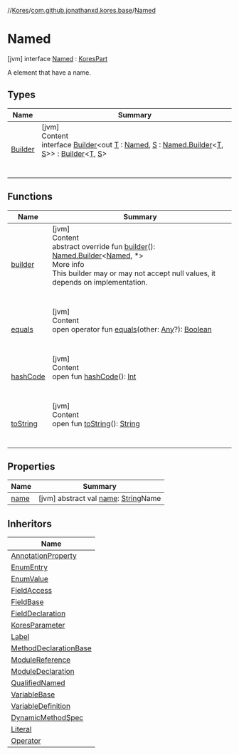 //[Kores](../../index.md)/[com.github.jonathanxd.kores.base](../index.md)/[Named](index.md)



# Named  
 [jvm] interface [Named](index.md) : [KoresPart](../../com.github.jonathanxd.kores/-kores-part/index.md)

A element that have a name.

   


## Types  
  
|  Name|  Summary| 
|---|---|
| <a name="com.github.jonathanxd.kores.base/Named.Builder///PointingToDeclaration/"></a>[Builder](-builder/index.md)| <a name="com.github.jonathanxd.kores.base/Named.Builder///PointingToDeclaration/"></a>[jvm]  <br>Content  <br>interface [Builder](-builder/index.md)<out [T](-builder/index.md) : [Named](index.md), [S](-builder/index.md) : [Named.Builder](-builder/index.md)<[T](-builder/index.md), [S](-builder/index.md)>> : [Builder](../../com.github.jonathanxd.kores.builder/-builder/index.md)<[T](-builder/index.md), [S](-builder/index.md)>   <br><br><br>


## Functions  
  
|  Name|  Summary| 
|---|---|
| <a name="com.github.jonathanxd.kores.base/Named/builder/#/PointingToDeclaration/"></a>[builder](builder.md)| <a name="com.github.jonathanxd.kores.base/Named/builder/#/PointingToDeclaration/"></a>[jvm]  <br>Content  <br>abstract override fun [builder](builder.md)(): [Named.Builder](-builder/index.md)<[Named](index.md), *>  <br>More info  <br>This builder may or may not accept null values, it depends on implementation.  <br><br><br>
| <a name="kotlin/Any/equals/#kotlin.Any?/PointingToDeclaration/"></a>[equals](../../com.github.jonathanxd.kores.util/-simple-resolver/index.md#%5Bkotlin%2FAny%2Fequals%2F%23kotlin.Any%3F%2FPointingToDeclaration%2F%5D%2FFunctions%2F-1211764316)| <a name="kotlin/Any/equals/#kotlin.Any?/PointingToDeclaration/"></a>[jvm]  <br>Content  <br>open operator fun [equals](../../com.github.jonathanxd.kores.util/-simple-resolver/index.md#%5Bkotlin%2FAny%2Fequals%2F%23kotlin.Any%3F%2FPointingToDeclaration%2F%5D%2FFunctions%2F-1211764316)(other: [Any](https://kotlinlang.org/api/latest/jvm/stdlib/kotlin/-any/index.html)?): [Boolean](https://kotlinlang.org/api/latest/jvm/stdlib/kotlin/-boolean/index.html)  <br><br><br>
| <a name="kotlin/Any/hashCode/#/PointingToDeclaration/"></a>[hashCode](../../com.github.jonathanxd.kores.util/-simple-resolver/index.md#%5Bkotlin%2FAny%2FhashCode%2F%23%2FPointingToDeclaration%2F%5D%2FFunctions%2F-1211764316)| <a name="kotlin/Any/hashCode/#/PointingToDeclaration/"></a>[jvm]  <br>Content  <br>open fun [hashCode](../../com.github.jonathanxd.kores.util/-simple-resolver/index.md#%5Bkotlin%2FAny%2FhashCode%2F%23%2FPointingToDeclaration%2F%5D%2FFunctions%2F-1211764316)(): [Int](https://kotlinlang.org/api/latest/jvm/stdlib/kotlin/-int/index.html)  <br><br><br>
| <a name="kotlin/Any/toString/#/PointingToDeclaration/"></a>[toString](../../com.github.jonathanxd.kores.util/-simple-resolver/index.md#%5Bkotlin%2FAny%2FtoString%2F%23%2FPointingToDeclaration%2F%5D%2FFunctions%2F-1211764316)| <a name="kotlin/Any/toString/#/PointingToDeclaration/"></a>[jvm]  <br>Content  <br>open fun [toString](../../com.github.jonathanxd.kores.util/-simple-resolver/index.md#%5Bkotlin%2FAny%2FtoString%2F%23%2FPointingToDeclaration%2F%5D%2FFunctions%2F-1211764316)(): [String](https://kotlinlang.org/api/latest/jvm/stdlib/kotlin/-string/index.html)  <br><br><br>


## Properties  
  
|  Name|  Summary| 
|---|---|
| <a name="com.github.jonathanxd.kores.base/Named/name/#/PointingToDeclaration/"></a>[name](name.md)| <a name="com.github.jonathanxd.kores.base/Named/name/#/PointingToDeclaration/"></a> [jvm] abstract val [name](name.md): [String](https://kotlinlang.org/api/latest/jvm/stdlib/kotlin/-string/index.html)Name   <br>


## Inheritors  
  
|  Name| 
|---|
| <a name="com.github.jonathanxd.kores.base/AnnotationProperty///PointingToDeclaration/"></a>[AnnotationProperty](../-annotation-property/index.md)
| <a name="com.github.jonathanxd.kores.base/EnumEntry///PointingToDeclaration/"></a>[EnumEntry](../-enum-entry/index.md)
| <a name="com.github.jonathanxd.kores.base/EnumValue///PointingToDeclaration/"></a>[EnumValue](../-enum-value/index.md)
| <a name="com.github.jonathanxd.kores.base/FieldAccess///PointingToDeclaration/"></a>[FieldAccess](../-field-access/index.md)
| <a name="com.github.jonathanxd.kores.base/FieldBase///PointingToDeclaration/"></a>[FieldBase](../-field-base/index.md)
| <a name="com.github.jonathanxd.kores.base/FieldDeclaration///PointingToDeclaration/"></a>[FieldDeclaration](../-field-declaration/index.md)
| <a name="com.github.jonathanxd.kores.base/KoresParameter///PointingToDeclaration/"></a>[KoresParameter](../-kores-parameter/index.md)
| <a name="com.github.jonathanxd.kores.base/Label///PointingToDeclaration/"></a>[Label](../-label/index.md)
| <a name="com.github.jonathanxd.kores.base/MethodDeclarationBase///PointingToDeclaration/"></a>[MethodDeclarationBase](../-method-declaration-base/index.md)
| <a name="com.github.jonathanxd.kores.base/ModuleReference///PointingToDeclaration/"></a>[ModuleReference](../-module-reference/index.md)
| <a name="com.github.jonathanxd.kores.base/ModuleDeclaration///PointingToDeclaration/"></a>[ModuleDeclaration](../-module-declaration/index.md)
| <a name="com.github.jonathanxd.kores.base/QualifiedNamed///PointingToDeclaration/"></a>[QualifiedNamed](../-qualified-named/index.md)
| <a name="com.github.jonathanxd.kores.base/VariableBase///PointingToDeclaration/"></a>[VariableBase](../-variable-base/index.md)
| <a name="com.github.jonathanxd.kores.base/VariableDefinition///PointingToDeclaration/"></a>[VariableDefinition](../-variable-definition/index.md)
| <a name="com.github.jonathanxd.kores.common/DynamicMethodSpec///PointingToDeclaration/"></a>[DynamicMethodSpec](../../com.github.jonathanxd.kores.common/-dynamic-method-spec/index.md)
| <a name="com.github.jonathanxd.kores.literal/Literal///PointingToDeclaration/"></a>[Literal](../../com.github.jonathanxd.kores.literal/-literal/index.md)
| <a name="com.github.jonathanxd.kores.operator/Operator///PointingToDeclaration/"></a>[Operator](../../com.github.jonathanxd.kores.operator/-operator/index.md)

